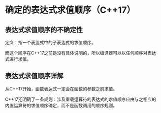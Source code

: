 # 确定的表达式求值顺序（C++17）

## 表达式求值顺序的不确定性

定义：指一个表达式中的子表达式的求值顺序。

而这个顺序在C++17之前是没有具体说明的，所以编译器可以以任何顺序对表达式进行求值。

## 表达式求值顺序详解

从C++17开始，函数表达式一定会在函数的参数之前求值。

C++17还明确了一条规则：涉及重载运算符的表达式的求值顺序应由与之相应的内置运算符的求值顺序确定，而不是函数调用的顺序规则。